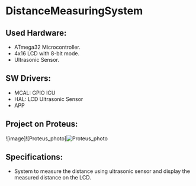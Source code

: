# DistanceMeasuringSystem

## Used Hardware:
- ATmega32 Microcontroller.
- 4x16 LCD with 8-bit mode.
- Ultrasonic Sensor.

## SW Drivers:
- MCAL:
GPIO
ICU
- HAL:
LCD
Ultrasonic Sensor
- APP

## Project on Proteus: 
![image]![Proteus_photo]![Proteus_photo](https://github.com/EsraaKhaledMostafa/DistanceMeasuringSystem/assets/87395019/409eb0c0-f99a-4001-91ec-8d9529353e30)


## Specifications:
- System to measure the distance using ultrasonic sensor and display the measured distance on the LCD.
